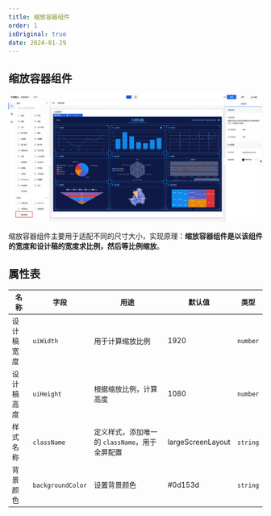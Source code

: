 ```yaml
---
title: 缩放容器组件
order: 1
isOriginal: true
date: 2024-01-29
---
```


## 缩放容器组件

![缩放容器组件](./images/scaleBox/20240129160637.png)

缩放容器组件主要用于适配不同的尺寸大小，实现原理：**缩放容器组件是以该组件的宽度和设计稿的宽度求比例，然后等比例缩放**。

## 属性表

|名称|字段|用途|默认值|类型|
|----|----|----|----|----|
|设计稿宽度|`uiWidth`|用于计算缩放比例|1920|`number`|
|设计稿高度|`uiHeight`|根据缩放比例，计算高度|1080|`number`|
|样式名称|`className`|定义样式，添加唯一的 `className`，用于全屏配置| largeScreenLayout |`string`|
|背景颜色|`backgroundColor`|设置背景颜色| #0d153d |`string`|

